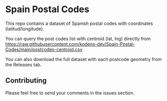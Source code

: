 # Spain Postal Codes
This repo contains a dataset of Spanish postal codes with coordinates (latitud/longitude). 

You can query the post codes list with centroid (lat, lng) directly from https://raw.githubusercontent.com/kodens-dev/Spain-Postal-Codes/main/postcodes-centroid.csv 

You can also download the full dataset with each postcode geometry from the Releases tab.

## Contributing
Please feel free to send your comments in the issues section.

